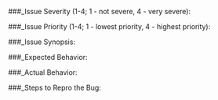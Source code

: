 ﻿###_Issue Severity (1-4; 1 - not severe, 4 - very severe):
 


###_Issue Priority (1-4; 1 - lowest priority, 4 - highest priority):




###_Issue Synopsis: 






###_Expected Behavior: 






###_Actual Behavior: 






###_Steps to Repro the Bug: